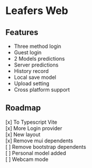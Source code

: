 # Leafers Web

## Features
- Three method login
- Guest login
- 2 Models predictions
- Server predictions 
- History record
- Local save model
- Upload setting
- Cross platform support

## Roadmap
[x] To Typescript Vite  
[x] More Login provider  
[x] New layout  
[x] Remove mui dependents  
[ ] Remove bootstrap dependents  
[ ] Personal model added  
[ ] Webcam mode